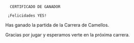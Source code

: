       CERTIFICADO DE GANADOR

     ¡Felicidades YES!

Has ganado la partida de la Carrera de Camellos.

Gracias por jugar y esperamos verte en la próxima carrera.
